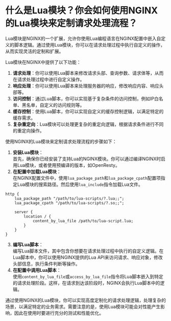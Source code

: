 # 什么是Lua模块？你会如何使用NGINX的Lua模块来定制请求处理流程？

Lua模块是NGINX的一个扩展，允许你使用Lua编程语言在NGINX配置中嵌入自定义的脚本逻辑。通过使用Lua模块，你可以在请求处理过程中执行自定义的操作，从而实现灵活的定制和扩展。



Lua模块在NGINX中提供了以下功能：



1.  **请求处理**：你可以使用Lua脚本来修改请求头部、查询参数、请求体等，从而在请求处理过程中进行自定义操作。 
2.  **响应处理**：你可以使用Lua脚本来处理服务器的响应，修改响应内容、响应头部等。 
3.  **访问控制**：通过Lua脚本，你可以实现基于复杂条件的访问控制，例如IP白名单、黑名单，自定义的访问规则等。 
4.  **缓存控制**：使用Lua脚本，你可以实现自定义的缓存控制逻辑，以满足特定的缓存需求。 
5.  **复杂重定向**：Lua模块可以处理更复杂的重定向逻辑，根据请求条件进行不同的重定向操作。 



使用NGINX的Lua模块来定制请求处理流程的步骤如下：



1.  **安装Lua模块**：  
首先，确保你已经安装了支持Lua的NGINX模块。你可以通过编译NGINX时启用Lua模块，或者使用预编译的版本，如OpenResty。 
2.  **在配置中加载Lua模块**：  
在NGINX配置文件中，使用`lua_package_path`和`lua_package_cpath`配置项指定Lua模块的搜索路径。然后使用`lua_include`指令加载Lua文件。 

```nginx
http {
    lua_package_path "/path/to/lua-scripts/?.lua;;";
    lua_package_cpath "/path/to/lua-scripts/?.so;;";

    server {
        location / {
            content_by_lua_file /path/to/lua-script.lua;
        }
    }
}
```

 

3.  **编写Lua脚本**：  
编写Lua脚本文件，其中包含你想要在请求处理过程中执行的自定义逻辑。在Lua脚本中，你可以使用NGINX提供的Lua API来访问请求、响应对象，修改头部信息，执行条件判断等操作。 
4.  **在配置中调用Lua脚本**：  
使用`content_by_lua_file`或`access_by_lua_file`指令将Lua脚本嵌入到特定的请求处理阶段。这样，在请求到达该阶段时，NGINX会执行Lua脚本中的逻辑。 



通过使用NGINX的Lua模块，你可以实现高度定制化的请求处理逻辑，处理复杂的场景，以满足特定的业务需求。需要注意的是，使用Lua模块可能会对性能产生影响，因此在使用时要进行充分的测试和性能优化。


